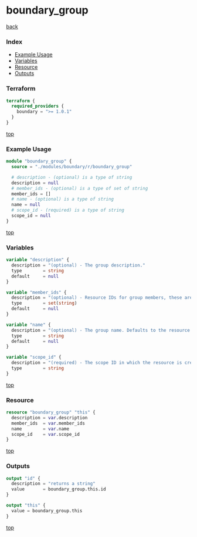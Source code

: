 # boundary_group

[back](../boundary.md)

### Index

- [Example Usage](#example-usage)
- [Variables](#variables)
- [Resource](#resource)
- [Outputs](#outputs)

### Terraform

```terraform
terraform {
  required_providers {
    boundary = ">= 1.0.1"
  }
}
```

[top](#index)

### Example Usage

```terraform
module "boundary_group" {
  source = "./modules/boundary/r/boundary_group"

  # description - (optional) is a type of string
  description = null
  # member_ids - (optional) is a type of set of string
  member_ids = []
  # name - (optional) is a type of string
  name = null
  # scope_id - (required) is a type of string
  scope_id = null
}
```

[top](#index)

### Variables

```terraform
variable "description" {
  description = "(optional) - The group description."
  type        = string
  default     = null
}

variable "member_ids" {
  description = "(optional) - Resource IDs for group members, these are most likely boundary users."
  type        = set(string)
  default     = null
}

variable "name" {
  description = "(optional) - The group name. Defaults to the resource name."
  type        = string
  default     = null
}

variable "scope_id" {
  description = "(required) - The scope ID in which the resource is created. Defaults to the provider's `default_scope` if unset."
  type        = string
}
```

[top](#index)

### Resource

```terraform
resource "boundary_group" "this" {
  description = var.description
  member_ids  = var.member_ids
  name        = var.name
  scope_id    = var.scope_id
}
```

[top](#index)

### Outputs

```terraform
output "id" {
  description = "returns a string"
  value       = boundary_group.this.id
}

output "this" {
  value = boundary_group.this
}
```

[top](#index)